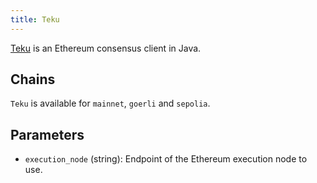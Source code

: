 ```yaml
---
title: Teku
---
```


[Teku](https://docs.teku.consensys.net) is an Ethereum consensus client in Java.

## Chains

`Teku` is available for `mainnet`, `goerli` and `sepolia`.

## Parameters

- `execution_node` (string): Endpoint of the Ethereum execution node to use.
